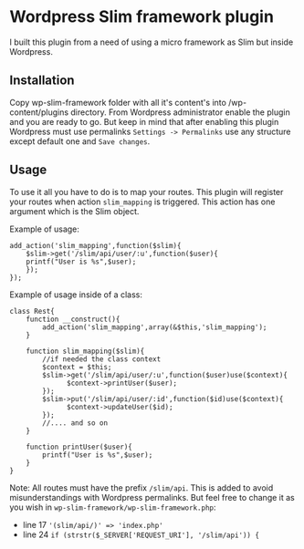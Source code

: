 Wordpress Slim framework plugin
===============================

I built this plugin from a need of using a micro framework as Slim but inside Wordpress.

Installation
------------

Copy wp-slim-framework folder with all it's content's into /wp-content/plugins directory.
From Wordpress administrator enable the plugin and you are ready to go. But keep in mind that after enabling this plugin
Wordpress must use permalinks `Settings -> Permalinks` use any structure except default one and `Save changes`.

Usage
-----
To use it all you have to do is to map your routes.
This plugin will register your routes when action `slim_mapping` is triggered.
This action has one argument which is the Slim object.

Example of usage:
    
    add_action('slim_mapping',function($slim){
        $slim->get('/slim/api/user/:u',function($user){
        printf("User is %s",$user);            
        });
    });

Example of usage inside of a class:

    class Rest{
        function __construct(){
            add_action('slim_mapping',array(&$this,'slim_mapping');            
        }

        function slim_mapping($slim){
            //if needed the class context
            $context = $this;
            $slim->get('/slim/api/user/:u',function($user)use($context){
                  $context->printUser($user);            
            });
            $slim->put('/slim/api/user/:id',function($id)use($context){
                  $context->updateUser($id);
            });
            //.... and so on
        }

        function printUser($user){
            printf("User is %s",$user);
        }
    }
Note: All routes must have the prefix `/slim/api`. This is added to avoid misunderstandings with Wordpress permalinks.
But feel free to change it as you wish in `wp-slim-framework/wp-slim-framework.php`:
 * line 17 `'(slim/api/)' => 'index.php'`
 * line 24 `if (strstr($_SERVER['REQUEST_URI'], '/slim/api')) {`

